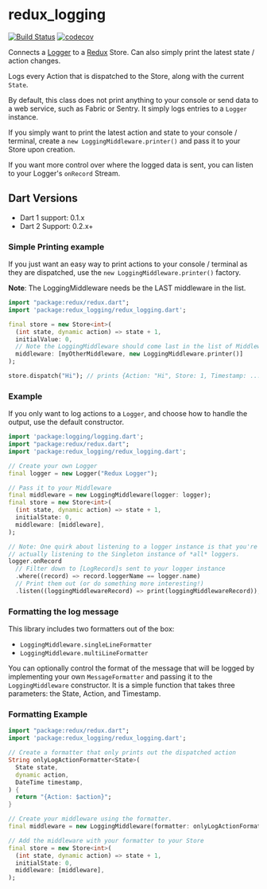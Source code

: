 # redux_logging

[![Build Status](https://github.com/brianegan/redux_logging/actions/workflows/dart_checks.yml/badge.svg?branch=main)](https://github.com/brianegan/redux_logging/actions?query=branch%3Amain+) [![codecov](https://codecov.io/gh/brianegan/redux_logging/branch/master/graph/badge.svg)](https://codecov.io/gh/brianegan/redux_logging)

Connects a [Logger](https://pub.dartlang.org/packages/logging) to a [Redux](https://pub.dartlang.org/packages/redux) Store. Can also simply print the latest state / action changes.

Logs every Action that is dispatched to the Store, along with the current `State`.

By default, this class does not print anything to your console or send data to a web service, such as Fabric or Sentry. It simply logs entries to a `Logger` instance.

If you simply want to print the latest action and state to your console / terminal, create a `new LoggingMiddleware.printer()` and pass it to your Store upon creation.

If you want more control over where the logged data is sent, you can listen to your Logger's `onRecord` Stream.

## Dart Versions

  * Dart 1 support: 0.1.x
  * Dart 2 Support: 0.2.x+

### Simple Printing example

If you just want an easy way to print actions to your console / terminal as they are dispatched, use the `new LoggingMiddleware.printer()` factory.

**Note**: The LoggingMiddleware needs be the LAST middleware in the list. 

```dart
import "package:redux/redux.dart";
import 'package:redux_logging/redux_logging.dart';

final store = new Store<int>(
  (int state, dynamic action) => state + 1,
  initialValue: 0,
  // Note the LoggingMiddleware should come last in the list of Middleware!
  middleware: [myOtherMiddleware, new LoggingMiddleware.printer()]
);

store.dispatch("Hi"); // prints {Action: "Hi", Store: 1, Timestamp: ...}
```

### Example

If you only want to log actions to a `Logger`, and choose how to handle the output, use the default constructor.

```dart
import 'package:logging/logging.dart';
import "package:redux/redux.dart";
import 'package:redux_logging/redux_logging.dart';

// Create your own Logger
final logger = new Logger("Redux Logger");

// Pass it to your Middleware
final middleware = new LoggingMiddleware(logger: logger);
final store = new Store<int>(
  (int state, dynamic action) => state + 1,
  initialState: 0,
  middleware: [middleware],
);

// Note: One quirk about listening to a logger instance is that you're
// actually listening to the Singleton instance of *all* loggers.
logger.onRecord
  // Filter down to [LogRecord]s sent to your logger instance
  .where((record) => record.loggerName == logger.name)
  // Print them out (or do something more interesting!)
  .listen((loggingMiddlewareRecord) => print(loggingMiddlewareRecord));
```

### Formatting the log message

This library includes two formatters out of the box:

  - `LoggingMiddleware.singleLineFormatter`
  - `LoggingMiddleware.multiLineFormatter`

You can optionally control the format of the message that will be logged by implementing your own `MessageFormatter` and passing it to the `LoggingMiddleware` constructor. It is a simple function that takes three parameters: the State, Action, and Timestamp.

### Formatting Example

```dart
import "package:redux/redux.dart";
import 'package:redux_logging/redux_logging.dart';

// Create a formatter that only prints out the dispatched action
String onlyLogActionFormatter<State>(
  State state,
  dynamic action,
  DateTime timestamp,
) {
  return "{Action: $action}";
}

// Create your middleware using the formatter.
final middleware = new LoggingMiddleware(formatter: onlyLogActionFormatter);

// Add the middleware with your formatter to your Store
final store = new Store<int>(
  (int state, dynamic action) => state + 1,
  initialState: 0,
  middleware: [middleware],
);
```
